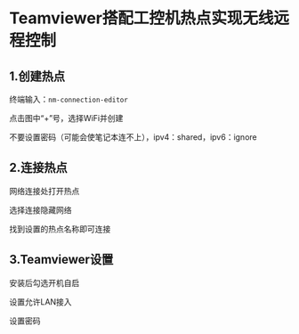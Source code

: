 # Teamviewer搭配工控机热点实现无线远程控制
## 1.创建热点
终端输入：`nm-connection-editor`

点击图中“+”号，选择WiFi并创建

不要设置密码（可能会使笔记本连不上），ipv4：shared，ipv6：ignore

## 2.连接热点
网络连接处打开热点

选择连接隐藏网络

找到设置的热点名称即可连接

## 3.Teamviewer设置
安装后勾选开机自启

设置允许LAN接入

设置密码
